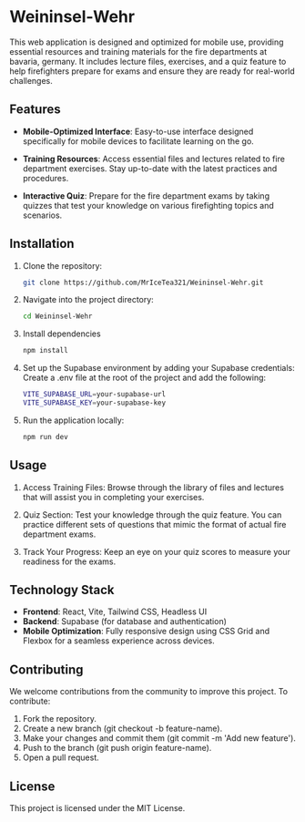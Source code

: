 # Weininsel-Wehr

This web application is designed and optimized for mobile use, providing essential resources and training materials for the fire departments at bavaria, germany.
It includes lecture files, exercises, and a quiz feature to help firefighters prepare for exams and ensure they are ready for real-world challenges.

## Features

-   **Mobile-Optimized Interface**: Easy-to-use interface designed specifically for mobile devices to facilitate learning on the go.
-   **Training Resources**: Access essential files and lectures related to fire department exercises. Stay up-to-date with the latest practices and procedures.

-   **Interactive Quiz**: Prepare for the fire department exams by taking quizzes that test your knowledge on various firefighting topics and scenarios.

## Installation

1. Clone the repository:

    ```bash
    git clone https://github.com/MrIceTea321/Weininsel-Wehr.git

    ```

2. Navigate into the project directory:

    ```bash
    cd Weininsel-Wehr

    ```

3. Install dependencies

    ```bash
    npm install

    ```

4. Set up the Supabase environment by adding your Supabase credentials:
   Create a .env file at the root of the project and add the following:

    ```bash
    VITE_SUPABASE_URL=your-supabase-url
    VITE_SUPABASE_KEY=your-supabase-key

    ```

5. Run the application locally:
    ```bash
    npm run dev
    ```

## Usage

1. Access Training Files: Browse through the library of files and lectures that will assist you in completing your exercises.

2. Quiz Section: Test your knowledge through the quiz feature. You can practice different sets of questions that mimic the format of actual fire department exams.

3. Track Your Progress: Keep an eye on your quiz scores to measure your readiness for the exams.

## Technology Stack

-   **Frontend**: React, Vite, Tailwind CSS, Headless UI
-   **Backend**: Supabase (for database and authentication)
-   **Mobile Optimization**: Fully responsive design using CSS Grid and Flexbox for a seamless experience across devices.

## Contributing

We welcome contributions from the community to improve this project. To contribute:

1. Fork the repository.
2. Create a new branch (git checkout -b feature-name).
3. Make your changes and commit them (git commit -m 'Add new feature').
4. Push to the branch (git push origin feature-name).
5. Open a pull request.

## License

This project is licensed under the MIT License.
